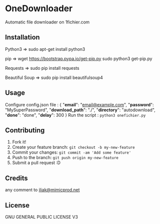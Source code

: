 # OneDownloader

Automatic file downloader on 1fichier.com

## Installation

Python3 => sudo apt-get install python3

pip =>
 wget https://bootstrap.pypa.io/get-pip.py
 sudo python3 get-pip.py

Requests => sudo pip install requests

Beautiful Soup => sudo pip install beautifulsoup4

## Usage

Configure config.json file :
{
    "**email**": "email@example.com",
    "**password**": "MySuperPassword",
    "**download_path**": "./",
    "**directory**": "autodownload",
    "**done**": "done",
    "**delay**": 300
}
Run the script :
`python3 onefichier.py`

## Contributing

1. Fork it!
2. Create your feature branch: `git checkout -b my-new-feature`
3. Commit your changes: `git commit -am 'Add some feature'`
4. Push to the branch: `git push origin my-new-feature`
5. Submit a pull request :D


## Credits

any comment to iliak@mimicprod.net

## License

GNU GENERAL PUBLIC LICENSE V3